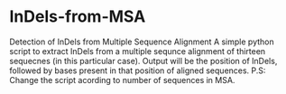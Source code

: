 # InDels-from-MSA
Detection of InDels from Multiple Sequence Alignment 
A simple python script to extract InDels from a multiple sequnce alignment of thirteen sequecnes (in this particular case). 
Output will be the position of InDels, followed by bases present in that position of aligned sequences. 
P.S: Change the script acording to number of sequences in MSA. 
